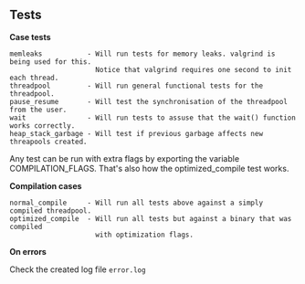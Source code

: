 Tests
------------------------------------------------------------------------

**Case tests**
````
memleaks           - Will run tests for memory leaks. valgrind is being used for this.
                     Notice that valgrind requires one second to init each thread.
threadpool         - Will run general functional tests for the threadpool.
pause_resume       - Will test the synchronisation of the threadpool from the user.
wait               - Will run tests to assuse that the wait() function works correctly.
heap_stack_garbage - Will test if previous garbage affects new threapools created.
````
Any test can be run with extra flags by exporting the variable COMPILATION_FLAGS. That's
also how the optimized_compile test works.


**Compilation cases**
````
normal_compile     - Will run all tests above against a simply compiled threadpool.
optimized_compile  - Will run all tests but against a binary that was compiled
                     with optimization flags.      
````


**On errors**

Check the created log file `error.log`
